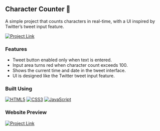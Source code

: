 ## Character Counter 💬

A simple project that counts characters in real-time, with a UI inspired by Twitter’s tweet input feature.

[![Project Link](https://img.shields.io/badge/Website%20Link-37a779?style=for-the-badge)](https://real-time-chat-application01.netlify.app/)

### Features
- Tweet button enabled only when text is entered.
- Input area turns red when character count exceeds 100.
- Shows the current time and date in the tweet interface.
- UI is designed like the Twitter tweet input feature.

### Built Using
[![HTML5](https://img.shields.io/badge/html5-%23E34F26.svg?&style=for-the-badge&logo=html5&logoColor=white)](/)
[![CSS3](https://img.shields.io/badge/css3-%231572B6.svg?&style=for-the-badge&logo=css3&logoColor=white)](/)
[![JavaScript](https://img.shields.io/badge/javascript-%23323330.svg?&style=for-the-badge&logo=javascript&logoColor=%23F7DF1E)](/)

### Website Preview
[![Project Link](https://img.shields.io/badge/Website%20Link-37a779?style=for-the-badge)](https://real-time-chat-application01.netlify.app/)
